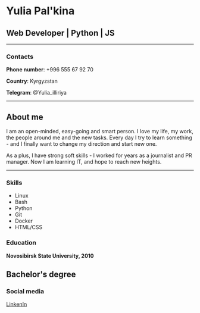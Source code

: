 # Yulia Pal'kina

## Web Developer | Python | JS

-----

### Contacts

**Phone number**: +996 555 67 92 70

**Country**: Kyrgyzstan

**Telegram**: \@Yulia_illiriya

-----

## About me 

I am an open-minded, easy-going and smart person. I love my life, my work, the people around me and the new tasks. Every day I try to learn something - and I finally want to change my direction and start new one. 

As a plus, I have strong soft skills - I worked for years as a journalist and PR manager. Now I am learning IT, and hope to reach new heights.

------

### Skills
* Linux
* Bash
* Python
* Git
* Docker
* HTML/CSS

### Education
**Novosibirsk State University, 2010**

Bachelor's degree
-----
### Social media

[LinkenIn](https://www.linkedin.com/in/yulia-pal-kina-73911575/ "Мой профиль в Линкедине")